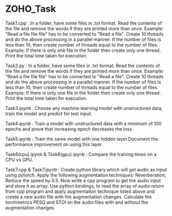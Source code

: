 # ZOHO_Task
Task1.cpp :
In a folder, have some files in .txt format. Read the contents of the file and remove the words if they are printed more than once. 
Example: "Read a file file file" has to be converted to "Read a file".
Create 10 threads and do the above processing in a parallel manner.
If the number of files is less than 10, then create number of threads equal to the number of files. 
Example: If there is only one file in the folder then create only one thread.
Print the total time taken for execution.

Task2.py :
In a folder, have some files in .txt format. Read the contents of the file and remove the words if they are printed more than once. 
Example: "Read a file file file" has to be converted to "Read a file".
Create 10 threads and do the above processing in a parallel manner.
If the number of files is less than 10, then create number of threads equal to the number of files. 
Example: If there is only one file in the folder then create only one thread.
Print the total time taken for execution.

Task3.ipynb :
Choose any machine learning model with unstructured data, train the model and predict for test input.

Task4.ipynb :
Train a model with unstructured data with a minimum of 100 epochs and prove that increasing epoch decreases the loss.

Task5.ipynb :
Train the same model with one hidden layer.Document the performance improvement on using this layer.

Task6(cpu).ipynb & Task6(gpu).ipynb :
Compare the training times on a CPU vs GPU.

Task7.cpp & Task7.ipynb :
Create python library which will get audio as input using pytorch.
Apply the following augmentation techniques: Reverberation, Reduce the speed by 0.5.
Now write a cpp program to get the audio input and store it as array.
Use python bindings, to read the array of audio return from cpp program and apply augmentation technique listed above and create a new audio file with the augmentation changes.
Calculate the torchmetrics PESQ and STOI on the audio files with and without the augmentation changes.
